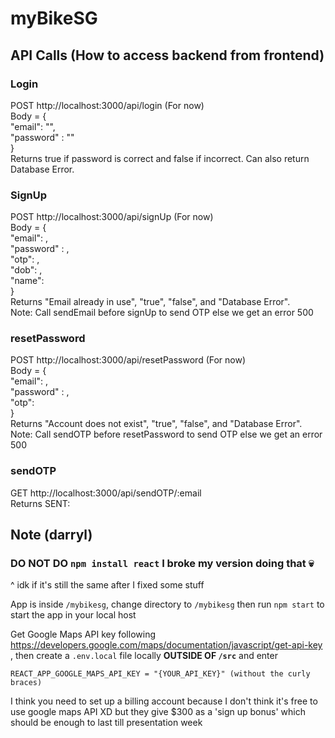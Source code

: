 # myBikeSG

## API Calls (How to access backend from frontend)
### Login
POST http://localhost:3000/api/login (For now)  
Body = {  
	"email": "<email>",  
	"password" : "<password>"  
}  
Returns true if password is correct and false if incorrect. Can also return Database Error.  
  
### SignUp  
POST http://localhost:3000/api/signUp (For now)  
Body = {  
	"email": ,    
	"password" : ,  
	"otp": ,  
	"dob": ,  
	"name":   
}  
Returns "Email already in use", "true", "false", and "Database Error".  
Note: Call sendEmail before signUp to send OTP else we get an error 500  
### resetPassword  
POST http://localhost:3000/api/resetPassword (For now)  
Body = {    
	"email": ,      
	"password" : ,    
	"otp":     
}    
Returns "Account does not exist", "true", "false", and "Database Error".  
Note: Call sendOTP before resetPassword to send OTP else we get an error 500  
  
### sendOTP
GET http://localhost:3000/api/sendOTP/:email  
Returns SENT:   
## Note (darryl)
### DO NOT DO `npm install react` I broke my version doing that 💀
^ idk if it's still the same after I fixed some stuff


App is inside `/mybikesg`, change directory to `/mybikesg` then run `npm start` to start the app in your local host

Get Google Maps API key following https://developers.google.com/maps/documentation/javascript/get-api-key , then create a `.env.local` file locally **OUTSIDE OF `/src`** and enter

`REACT_APP_GOOGLE_MAPS_API_KEY = "{YOUR_API_KEY}" (without the curly braces)`

I think you need to set up a billing account because I don't think it's free to use google maps API XD but they give $300 as a 'sign up bonus' which should be enough to last till presentation week
